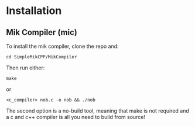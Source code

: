# Installation

## Mik Compiler (mic)
To install the mik compiler, clone the repo and:
```
cd SimpleMikCPP/MikCompiler
```

Then run either:
```
make
```

or 

```
<c_compiler> nob.c -o nob && ./nob
```

The second option is a no-build tool, meaning that make is not required and a c and c++ compiler is all you need to build from source!

